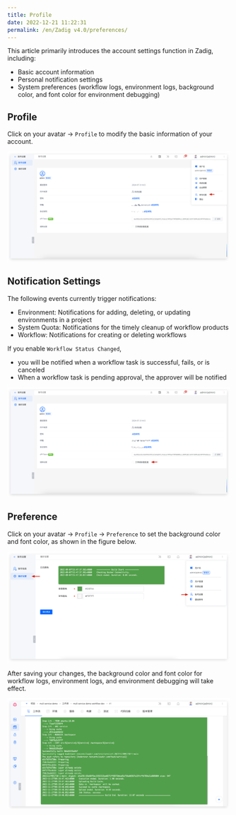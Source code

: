 ```yaml
---
title: Profile
date: 2022-12-21 11:22:31
permalink: /en/Zadig v4.0/preferences/
---
```

This article primarily introduces the account settings function in Zadig, including:

- Basic account information
- Personal notification settings
- System preferences (workflow logs, environment logs, background color, and font color for environment debugging)

## Profile

Click on your avatar -> `Profile` to modify the basic information of your account.

![Account settings](../../_images/account_setting_310.png)

## Notification Settings

The following events currently trigger notifications:

- Environment: Notifications for adding, deleting, or updating environments in a project
- System Quota: Notifications for the timely cleanup of workflow products
- Workflow: Notifications for creating or deleting workflows

If you enable `Workflow Status Changed`,
- you will be notified when a workflow task is successful, fails, or is canceled
- When a workflow task is pending approval, the approver will be notified

![Account settings](../../_images/notify_setting_310.png)

## Preference

Click on your avatar -> `Profile` -> `Preference` to set the background color and font color, as shown in the figure below.

![Preferences](../../_images/preferences_0.png)

After saving your changes, the background color and font color for workflow logs, environment logs, and environment debugging will take effect.

![Preferences](../../_images/preferences_1.png)